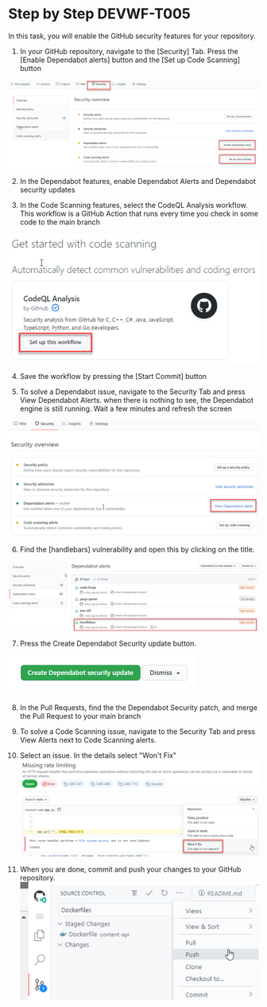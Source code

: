# Step by Step DEVWF-T005

In this task, you will enable the GitHub security features for your repository.

1. In your GitHub repository, navigate to the [Security] Tab. Press the [Enable Dependabot alerts] button and the [Set up Code Scanning] button

![](/Assets/securityfeatures.png)

2. In the Dependabot features, enable Dependabot Alerts and Dependabot security updates

3. In the Code Scanning features, select the CodeQL Analysis workflow. This workflow is a GitHub Action that runs every time you check in some code to the main branch

![](/Assets/CodeQLAction.png)

4. Save the workflow by pressing the [Start Commit] button

5. To solve a Dependabot issue, navigate to the Security Tab and press View Dependabot Alerts. when there is nothing to see, the Dependabot engine is still running. Wait a few minutes and refresh the screen

![](/Assets/2020-10-05-12-51-55.png)

6. Find the [handlebars] vulnerability and open this by clicking on the title.

![](/Assets/handlebars.png)

7. Press the Create Dependabot Security update button. 

![](/Assets/2020-10-05-13-03-26.png)

8. In the Pull Requests, find the the Dependabot Security patch, and merge the Pull Request to your main branch

9. To solve a Code Scanning issue, navigate to the Security Tab and press View Alerts next to Code Scanning alerts. 

10. Select an issue. In the details select "Won't Fix"
![](/Assets/2020-10-05-13-10-25.png)

11. When you are done, commit and push your changes to your GitHub repository.
![](/Assets/commitandpush.png)